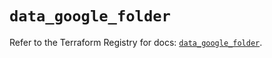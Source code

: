 # `data_google_folder`

Refer to the Terraform Registry for docs: [`data_google_folder`](https://registry.terraform.io/providers/hashicorp/google-beta/6.25.0/docs/data-sources/google_folder).
